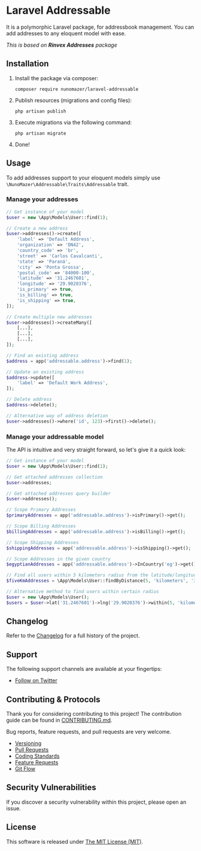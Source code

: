 # Laravel Addressable

It is a polymorphic Laravel package, for addressbook management. 
You can add addresses to any eloquent model with ease.

_This is based on **Rinvex Addresses** package_

## Installation

1. Install the package via composer:
    ```shell
    composer require nunomazer/laravel-addressable
    ```

2. Publish resources (migrations and config files):
    ```shell
    php artisan publish
    ```

3. Execute migrations via the following command:
    ```shell
    php artisan migrate
    ```

4. Done!


## Usage

To add addresses support to your eloquent models simply use `\NunoMazer\Addressable\Traits\Addressable` trait.

### Manage your addresses

```php
// Get instance of your model
$user = new \App\Models\User::find(1);

// Create a new address
$user->addresses()->create([
    'label' => 'Default Address',
    'organization' => 'DN42',
    'country_code' => 'br',
    'street' => 'Carlos Cavalcanti',
    'state' => 'Paraná',
    'city' => 'Ponta Grossa',
    'postal_code' => '84000-100',
    'latitude' => '31.2467601',
    'longitude' => '29.9020376',
    'is_primary' => true,
    'is_billing' => true,
    'is_shipping' => true,
]);

// Create multiple new addresses
$user->addresses()->createMany([
    [...],
    [...],
    [...],
]);

// Find an existing address
$address = app('addressable.address')->find(1);

// Update an existing address
$address->update([
    'label' => 'Default Work Address',
]);

// Delete address
$address->delete();

// Alternative way of address deletion
$user->addresses()->where('id', 123)->first()->delete();
```

### Manage your addressable model

The API is intuitive and very straight forward, so let's give it a quick look:

```php
// Get instance of your model
$user = new \App\Models\User::find(1);

// Get attached addresses collection
$user->addresses;

// Get attached addresses query builder
$user->addresses();

// Scope Primary Addresses
$primaryAddresses = app('addressable.address')->isPrimary()->get();

// Scope Billing Addresses
$billingAddresses = app('addressable.address')->isBilling()->get();

// Scope Shipping Addresses
$shippingAddresses = app('addressable.address')->isShipping()->get();

// Scope Addresses in the given country
$egyptianAddresses = app('addressable.address')->InCountry('eg')->get();

// Find all users within 5 kilometers radius from the latitude/longitude 31.2467601/29.9020376
$fiveKmAddresses = \App\Models\User::findByDistance(5, 'kilometers', '31.2467601', '29.9020376')->get();

// Alternative method to find users within certain radius
$user = new \App\Models\User();
$users = $user->lat('31.2467601')->lng('29.9020376')->within(5, 'kilometers')->get();
```


## Changelog

Refer to the [Changelog](CHANGELOG.md) for a full history of the project.


## Support

The following support channels are available at your fingertips:

- [Follow on Twitter](https://twitter.com/nunomazer)


## Contributing & Protocols

Thank you for considering contributing to this project! The contribution guide can be found in [CONTRIBUTING.md](CONTRIBUTING.md).

Bug reports, feature requests, and pull requests are very welcome.

- [Versioning](CONTRIBUTING.md#versioning)
- [Pull Requests](CONTRIBUTING.md#pull-requests)
- [Coding Standards](CONTRIBUTING.md#coding-standards)
- [Feature Requests](CONTRIBUTING.md#feature-requests)
- [Git Flow](CONTRIBUTING.md#git-flow)


## Security Vulnerabilities

If you discover a security vulnerability within this project, please open an issue.


## License

This software is released under [The MIT License (MIT)](LICENSE).
